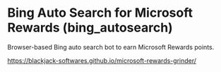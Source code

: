 # Bing Auto Search for Microsoft Rewards (bing_autosearch)

Browser-based Bing auto search bot to earn Microsoft Rewards points.

https://blackjack-softwares.github.io/microsoft-rewards-grinder/
